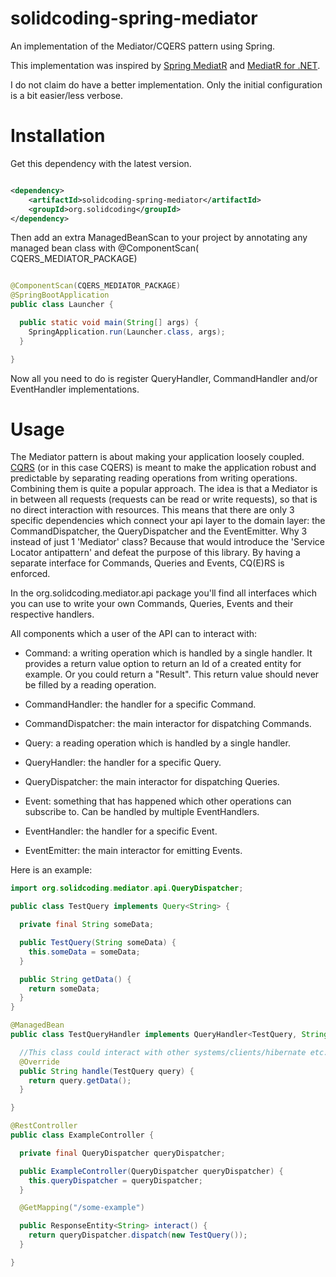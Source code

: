 # solidcoding-spring-mediator

An implementation of the Mediator/CQERS pattern using Spring.

This implementation was inspired by <a href="https://github.com/jkratz55/spring-mediatR">Spring MediatR</a>
and <a href=https://github.com/jbogard/MediatR>MediatR for .NET</a>.

I do not claim do have a better implementation. Only the initial configuration is a bit easier/less verbose.

# Installation

Get this dependency with the latest version.

```xml

<dependency>
    <artifactId>solidcoding-spring-mediator</artifactId>
    <groupId>org.solidcoding</groupId>
</dependency>
```

Then add an extra ManagedBeanScan to your project by annotating any managed bean class with @ComponentScan(
CQERS_MEDIATOR_PACKAGE)

```Java

@ComponentScan(CQERS_MEDIATOR_PACKAGE)
@SpringBootApplication
public class Launcher {

  public static void main(String[] args) {
    SpringApplication.run(Launcher.class, args);
  }

}
```

Now all you need to do is register QueryHandler, CommandHandler and/or EventHandler implementations.

# Usage

The Mediator pattern is about making your application loosely
coupled. <a href="https://www.solidcoding.org/definitions/cqers/">CQRS</a> (or in this case CQERS) is meant to make the
application robust and predictable by separating reading operations from writing operations. Combining them is quite a
popular approach. The idea is that a Mediator is in between all requests (requests can be read or write requests), so
that is no direct interaction with resources. This means that there are only 3 specific dependencies which connect your
api layer to the domain layer: the CommandDispatcher, the QueryDispatcher and the EventEmitter. Why 3 instead of just
1 'Mediator' class? Because that would introduce the 'Service Locator antipattern' and defeat the purpose of this
library. By having a separate interface for Commands, Queries and Events, CQ(E)RS is enforced.

In the org.solidcoding.mediator.api package you'll find all interfaces which you can use to write your own Commands,
Queries, Events and their respective handlers.

All components which a user of the API can to interact with:

- Command: a writing operation which is handled by a single handler. It provides a return value option to return an Id
  of a created entity for example. Or you could return a "Result". This return value should never be filled by a reading
  operation.
- CommandHandler: the handler for a specific Command.
- CommandDispatcher: the main interactor for dispatching Commands.

- Query: a reading operation which is handled by a single handler.
- QueryHandler: the handler for a specific Query.
- QueryDispatcher: the main interactor for dispatching Queries.

- Event: something that has happened which other operations can subscribe to. Can be handled by multiple EventHandlers.
- EventHandler: the handler for a specific Event.
- EventEmitter: the main interactor for emitting Events.

Here is an example:

```java
import org.solidcoding.mediator.api.QueryDispatcher;

public class TestQuery implements Query<String> {

  private final String someData;

  public TestQuery(String someData) {
    this.someData = someData;
  }

  public String getData() {
    return someData;
  }
}

@ManagedBean
public class TestQueryHandler implements QueryHandler<TestQuery, String> {

  //This class could interact with other systems/clients/hibernate etc.
  @Override
  public String handle(TestQuery query) {
    return query.getData();
  }

}

@RestController
public class ExampleController {

  private final QueryDispatcher queryDispatcher;

  public ExampleController(QueryDispatcher queryDispatcher) {
    this.queryDispatcher = queryDispatcher;
  }

  @GetMapping("/some-example")

  public ResponseEntity<String> interact() {
    return queryDispatcher.dispatch(new TestQuery());
  }

}
```